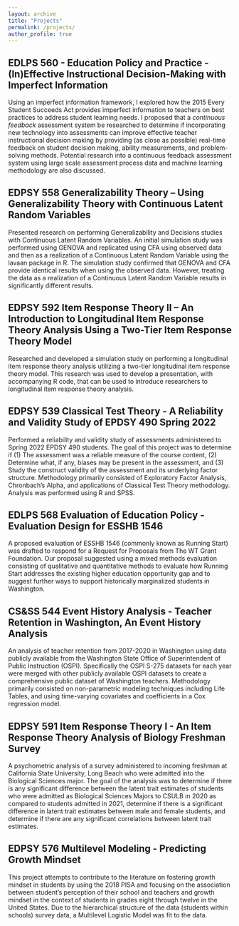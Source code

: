 ```yaml
---
layout: archive
title: "Projects"
permalink: /projects/
author_profile: true
---
```


## EDLPS 560 - Education Policy and Practice - (In)Effective Instructional Decision-Making with Imperfect Information
Using an imperfect information framework, I explored how the 2015 Every Student Succeeds Act provides imperfect information to teachers on best practices to address student learning needs. I proposed that a *continuous feedback* assessment system be researched to determine if incorporating new technology into assessments can improve effective teacher instructional decision making by providing (as close as possible) real-time feedback on student decision making, ability measurements, and problem-solving methods.  Potential research into a continuous feedback assessment system using large scale assessment process data and machine learning methodology are also discussed.


## EDPSY 558 Generalizability Theory – Using Generalizability Theory with Continuous Latent Random Variables
Presented research on performing Generalizability and Decisions studies with Continuous Latent Random Variables. An initial simulation study was performed using GENOVA and replicated using CFA using observed data and then as a realization of a Continuous Latent Random Variable using the lavaan package in R. The simulation study confirmed that GENOVA and CFA provide identical results when using the observed data. However, treating the data as a realization of a Continuous Latent Random Variable results in significantly different results.


## EDPSY 592 Item Response Theory II – An Introduction to Longitudinal Item Response Theory Analysis Using a Two-Tier Item Response Theory Model
Researched and developed a simulation study on performing a longitudinal item response theory analysis utilizing a two-tier longitudinal item response theory model. This research was used to develop a presentation, with accompanying R code, that can be used to introduce researchers to longitudinal item response theory analysis.


## EDPSY 539 Classical Test Theory - A Reliability and Validity Study of EPDSY 490 Spring 2022

Performed a reliability and validity study of assessments administered to Spring 2022 EPDSY 490 students. The goal of this project was to determine if (1) The assessment was a reliable measure of the course content, (2) Determine what, if any, biases may be present in the assessment, and (3) Study the construct validity of the assessment and its underlying factor structure. Methodology primarily consisted of Exploratory Factor Analysis, Chronbach’s Alpha, and applications of Classical Test Theory methodology. Analysis was performed using R and SPSS.

## EDLPS 568 Evaluation of Education Policy - Evaluation Design for ESSHB 1546

A proposed evaluation of ESSHB 1546 (commonly known as Running Start) was drafted to respond for a Request for Proposals from The WT Grant Foundation. Our proposal suggested using a mixed methods evaluation consisting of qualitative and quantitative methods to evaluate how Running Start addresses the existing higher education opportunity gap and to suggest further ways to support historically marginalized students in Washington.


## CS&SS 544 Event History Analysis - Teacher Retention in Washington, An Event History Analysis

An analysis of teacher retention from 2017-2020 in Washington using data publicly available from the Washington State Office of Superintendent of Public Instruction (OSPI). Specifically the OSPI S-275 datasets for each year were merged with other publicly available OSPI datasets to create a comprehensive public dataset of Washington teachers. Methodology primarily consisted on non-parametric modeling techniques including Life Tables, and using time-varying covariates and coefficients in a Cox regression model.

## EDPSY 591 Item Response Theory I - An Item Response Theory Analysis of Biology Freshman Survey

A psychometric analysis of a survey administered to incoming freshman at California State University, Long Beach who were admitted into the Biological Sciences major. The goal of the analysis was to determine if there is any significant difference between the latent trait estimates of students who were admitted as Biological Sciences Majors to CSULB in 2020 as compared to students admitted in 2021, determine if there is a significant difference in latent trait estimates between male and female students, and determine if there are any significant correlations between latent trait estimates.

## EDPSY 576 Multilevel Modeling - Predicting Growth Mindset

This project attempts to contribute to the literature on fostering growth mindset in students by using the 2018 PISA and focusing on the association between student’s perception of their school and teachers and growth mindset in the context of students in grades eight through twelve in the United States. Due to the hierarchical structure of the data (students within schools) survey data, a Multilevel Logistic Model was fit to the data.